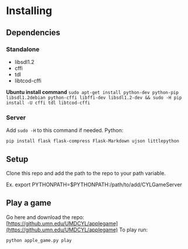 # Installing

## Dependencies

### Standalone
 - libsdl1.2
 - cffi
 - tdl
 - libtcod-cffi

**Ubuntu install command**
```sudo apt-get install python-dev python-pip libsdl1.2debian python-cffi libffi-dev libsdl1.2-dev && sudo -H pip install -U cffi tdl libtcod-cffi```

### Server
Add ```sudo -H``` to this command if needed.
Python:
```
pip install flask flask-compress Flask-Markdown ujson littlepython
```

## Setup
Clone this repo and add the path to the repo to your path variable.

Ex. export PYTHONPATH=$PYTHONPATH:/path/to/add/CYLGameServer

## Play a game
Go here and download the repo: [https://github.umn.edu/UMDCYL/applegame](https://github.umn.edu/UMDCYL/applegame)
To play run:
```
python apple_game.py play
```
